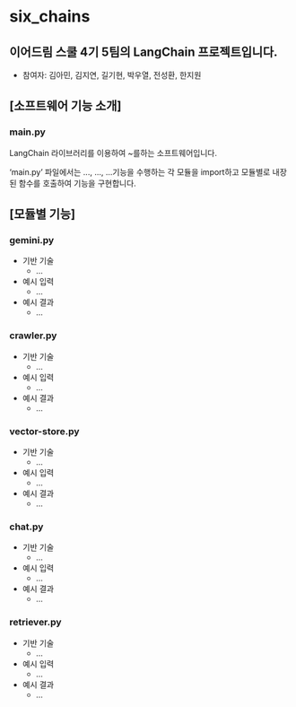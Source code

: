 # six_chains
## 이어드림 스쿨 4기 5팀의 LangChain 프로젝트입니다.
- 참여자: 김아민, 김지연, 길기현, 박우열, 전성환, 한지원

## [소프트웨어 기능 소개]

### main.py

LangChain 라이브러리를 이용하여 ~를하는 소프트웨어입니다.

‘main.py’ 파일에서는 ..., ..., ...기능을 수행하는 각 모듈을 import하고 모듈별로 내장된 함수를 호출하여 기능을 구현합니다.

## [모듈별 기능]

### gemini.py
- 기반 기술
    - …
- 예시 입력
    - …
- 예시 결과
    - …

### crawler.py
- 기반 기술
    - …
- 예시 입력
    - …
- 예시 결과
    - …
 
### vector-store.py
- 기반 기술
    - …
- 예시 입력
    - …
- 예시 결과
    - …

### chat.py
- 기반 기술
    - …
- 예시 입력
    - …
- 예시 결과
    - …

### retriever.py
- 기반 기술
    - …
- 예시 입력
    - …
- 예시 결과
    - …
